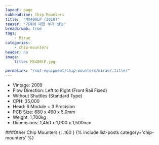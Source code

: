 ```yaml
---
layout: page
subheadline: Chip Mounters
title:  "MX400LP (2010)"
teaser: "기계에 대한 부가 설명"
breadcrumb: true
tags:
    - Mirae
categories:
    - chip-mounters
header: no
image:
    title: MX400LP.jpg

permalink: "/smt-equipment/chip-mounters/mirae/:title/"
---
```


- Vintage: 2009
- Flow Direction: Left to Right (Front Rail Fixed)
- Without Shuttles (Standard Type)
- CPH: 35,000
- Head: 6 Module + 3 Precision
- PCB Size: 680 x 460 x 5.0mm
- Weight: 1,700kg
- Dimensions: 1,450 x 1,900 x 1,500mm

###Other Chip Mounters
{: .t60 }
{% include list-posts category='chip-mounters' %}
